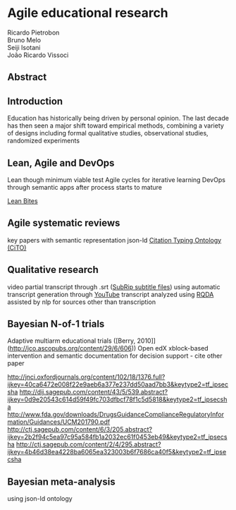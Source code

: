# Agile educational research


Ricardo Pietrobon  
Bruno Melo  
Seiji Isotani  
João Ricardo Vissoci  


## Abstract


## Introduction

Education has historically being driven by personal opinion. The last decade has then seen a major shift toward empirical methods, combining a variety of designs including formal qualitative studies, observational studies, randomized experiments

## Lean, Agile and DevOps

Lean though minimum viable test
Agile cycles for iterative learning
DevOps through semantic apps after process starts to mature

[Lean Bites](https://leanpub.com/lean-bites)

## Agile systematic reviews
key papers with semantic representation json-ld
[Citation Typing Ontology (CiTO)](http://www.essepuntato.it/lode/http://purl.org/spar/cito)

## Qualitative research
video partial transcript through .srt ([SubRip subtitle files](http://videosubtitles.wordpress.com/2012/11/02/subrip-srt-subtitle-format/)) using automatic transcript generation through [YouTube](https://support.google.com/youtube/answer/2734799?hl=en)
transcript analyzed using [RQDA](http://rqda.r-forge.r-project.org/)
assisted by nlp for sources other than transcription


## Bayesian N-of-1 trials 
Adaptive multiarm educational trials ([Berry, 2010]](http://jco.ascopubs.org/content/29/6/606))
Open edX
xblock-based intervention and semantic documentation  for decision support - cite other paper


http://jnci.oxfordjournals.org/content/102/18/1376.full?ijkey=40ca6472e008f22e9aeb6a377e237dd50aad7bb3&keytype2=tf_ipsecsha
http://dij.sagepub.com/content/43/5/539.abstract?ijkey=0d9e20543c614d59f49fc703dfbcf78f1c5d5818&keytype2=tf_ipsecsha
http://www.fda.gov/downloads/DrugsGuidanceComplianceRegulatoryInformation/Guidances/UCM201790.pdf
http://ctj.sagepub.com/content/6/3/205.abstract?ijkey=2b2f94c5ea97c95a584fb1a2032ec61f0453eb49&keytype2=tf_ipsecsha
http://ctj.sagepub.com/content/2/4/295.abstract?ijkey=4b46d38ea4228ba6065ea323003b6f7686ca40f5&keytype2=tf_ipsecsha


## Bayesian meta-analysis
using json-ld ontology
